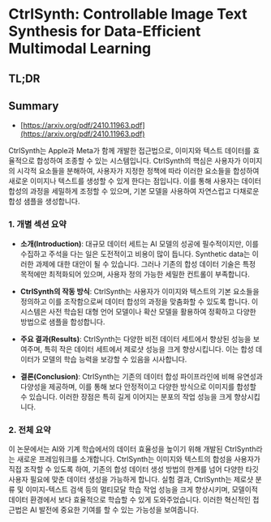 # CtrlSynth: Controllable Image Text Synthesis for Data-Efficient Multimodal Learning
## TL;DR
## Summary
- [https://arxiv.org/pdf/2410.11963.pdf](https://arxiv.org/pdf/2410.11963.pdf)

CtrlSynth는 Apple과 Meta가 함께 개발한 접근법으로, 이미지와 텍스트 데이터를 효율적으로 합성하여 조종할 수 있는 시스템입니다. CtrlSynth의 핵심은 사용자가 이미지의 시각적 요소들을 분해하여, 사용자가 지정한 정책에 따라 이러한 요소들을 합성하여 새로운 이미지나 텍스트를 생성할 수 있게 한다는 점입니다. 이를 통해 사용자는 데이터 합성의 과정을 세밀하게 조정할 수 있으며, 기본 모델을 사용하여 자연스럽고 다채로운 합성 샘플을 생성합니다.

### 1. 개별 섹션 요약
- **소개(Introduction)**: 대규모 데이터 세트는 AI 모델의 성공에 필수적이지만, 이를 수집하고 주석을 다는 일은 도전적이고 비용이 많이 듭니다. Synthetic data는 이러한 과제에 대한 대안이 될 수 있습니다. 그러나 기존의 합성 데이터 기술은 특정 목적에만 최적화되어 있으며, 사용자 정의 가능한 세밀한 컨트롤이 부족합니다.

- **CtrlSynth의 작동 방식**: CtrlSynth는 사용자가 이미지와 텍스트의 기본 요소들을 정의하고 이를 조작함으로써 데이터 합성의 과정을 맞춤화할 수 있도록 합니다. 이 시스템은 사전 학습된 대형 언어 모델이나 확산 모델을 활용하여 정확하고 다양한 방법으로 샘플을 합성합니다.

- **주요 결과(Results)**: CtrlSynth는 다양한 비전 데이터 세트에서 향상된 성능을 보여주며, 특히 작은 데이터 세트에서 제로샷 성능을 크게 향상시킵니다. 이는 합성 데이터가 모델의 학습 능력을 보강할 수 있음을 시사합니다.

- **결론(Conclusion)**: CtrlSynth는 기존의 데이터 합성 파이프라인에 비해 유연성과 다양성을 제공하며, 이를 통해 보다 안정적이고 다양한 방식으로 이미지를 합성할 수 있습니다. 이러한 장점은 특히 길게 이어지는 분포의 작업 성능을 크게 향상시킵니다.

### 2. 전체 요약
이 논문에서는 AI와 기계 학습에서의 데이터 효율성을 높이기 위해 개발된 CtrlSynth라는 새로운 프레임워크를 소개합니다. CtrlSynth는 이미지와 텍스트의 합성을 사용자가 직접 조작할 수 있도록 하여, 기존의 합성 데이터 생성 방법의 한계를 넘어 다양한 타깃 사용자 필요에 맞춘 데이터 생성을 가능하게 합니다. 실험 결과, CtrlSynth는 제로샷 분류 및 이미지-텍스트 검색 등의 멀티모달 학습 작업 성능을 크게 향상시키며, 모델이적 데이터 환경에서 보다 효율적으로 학습할 수 있게 도와주었습니다. 이러한 혁신적인 접근법은 AI 발전에 중요한 기여를 할 수 있는 가능성을 보여줍니다.